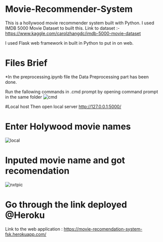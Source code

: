 # Movie-Recommender-System
This is a hollywood movie recommender system built with Python. I used IMDB 5000 Movie Dataset to built this.
Link to dataset :- https://www.kaggle.com/carolzhangdc/imdb-5000-movie-dataset

I used Flask web framework in built in Python to put in on web.

# Files Brief
*In the preprocessing.ipynb file the Data Preprocessing part has been done. 

Run the fallowing commands in .cmd prompt by opening command prompt in the same folder 
![cmd](https://user-images.githubusercontent.com/66937023/104303791-8b3f5580-54f0-11eb-868c-de427d62825d.PNG)

#Local host 
Then open local server http://127.0.0.1:5000/

# Enter Holywood movie names
![local](https://user-images.githubusercontent.com/66937023/104304312-3bad5980-54f1-11eb-8ffc-705e4631bdc5.PNG)

# Inputed movie name and got recomendation
![nxtpic](https://user-images.githubusercontent.com/66937023/104304960-179e4800-54f2-11eb-809d-d1556f5cc010.PNG)

# Go through the link deployed @Heroku
Link to the web application : https://movie-recomendation-system-fsk.herokuapp.com/


